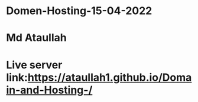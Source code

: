 # Domen-Hosting-15-04-2022
# Md Ataullah
# Live server link:https://ataullah1.github.io/Domain-and-Hosting-/
